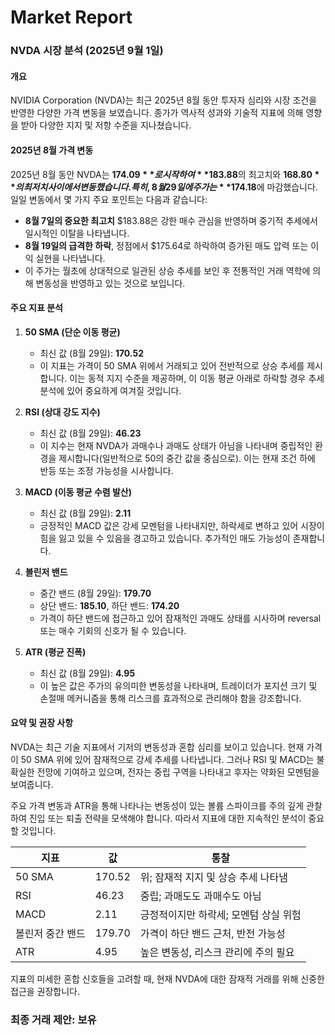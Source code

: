 # Market Report

### NVDA 시장 분석 (2025년 9월 1일)

#### 개요
NVIDIA Corporation (NVDA)는 최근 2025년 8월 동안 투자자 심리와 시장 조건을 반영한 다양한 가격 변동을 보였습니다. 종가가 역사적 성과와 기술적 지표에 의해 영향을 받아 다양한 지지 및 저항 수준을 지나쳤습니다.

#### 2025년 8월 가격 변동
2025년 8월 동안 NVDA는 **$174.09**로 시작하여 **$183.88**의 최고치와 **$168.80**의 최저치 사이에서 변동했습니다. 특히, 8월 29일에 주가는 **$174.18**에 마감했습니다. 일일 변동에서 몇 가지 주요 포인트는 다음과 같습니다:

- **8월 7일의 중요한 최고치** $183.88은 강한 매수 관심을 반영하며 중기적 추세에서 일시적인 이탈을 나타냅니다.
- **8월 19일의 급격한 하락**, 정점에서 $175.64로 하락하여 증가된 매도 압력 또는 이익 실현을 나타냅니다.
- 이 주가는 월초에 상대적으로 일관된 상승 추세를 보인 후 전통적인 거래 역학에 의해 변동성을 반영하고 있는 것으로 보입니다.

#### 주요 지표 분석

1. **50 SMA (단순 이동 평균)**
   - 최신 값 (8월 29일): **170.52**
   - 이 지표는 가격이 50 SMA 위에서 거래되고 있어 전반적으로 상승 추세를 제시합니다. 이는 동적 지지 수준을 제공하며, 이 이동 평균 아래로 하락할 경우 추세 분석에 있어 중요하게 여겨질 것입니다.

2. **RSI (상대 강도 지수)**
   - 최신 값 (8월 29일): **46.23**
   - 이 지수는 현재 NVDA가 과매수나 과매도 상태가 아님을 나타내며 중립적인 환경을 제시합니다(일반적으로 50의 중간 값을 중심으로). 이는 현재 조건 하에 반등 또는 조정 가능성을 시사합니다.

3. **MACD (이동 평균 수렴 발산)**
   - 최신 값 (8월 29일): **2.11**
   - 긍정적인 MACD 값은 강세 모멘텀을 나타내지만, 하락세로 변하고 있어 시장이 힘을 잃고 있을 수 있음을 경고하고 있습니다. 추가적인 매도 가능성이 존재합니다.

4. **볼린저 밴드**
   - 중간 밴드 (8월 29일): **179.70**
   - 상단 밴드: **185.10**, 하단 밴드: **174.20**
   - 가격이 하단 밴드에 접근하고 있어 잠재적인 과매도 상태를 시사하며 reversal 또는 매수 기회의 신호가 될 수 있습니다.

5. **ATR (평균 진폭)**
   - 최신 값 (8월 29일): **4.95**
   - 이 높은 값은 주가의 유의미한 변동성을 나타내며, 트레이더가 포지션 크기 및 손절매 메커니즘을 통해 리스크를 효과적으로 관리해야 함을 강조합니다.

#### 요약 및 권장 사항
NVDA는 최근 기술 지표에서 기저의 변동성과 혼합 심리를 보이고 있습니다. 현재 가격이 50 SMA 위에 있어 잠재적으로 강세 추세를 나타냅니다. 그러나 RSI 및 MACD는 불확실한 전망에 기여하고 있으며, 전자는 중립 구역을 나타내고 후자는 약화된 모멘텀을 보여줍니다.

주요 가격 변동과 ATR을 통해 나타나는 변동성이 있는 볼륨 스파이크를 주의 깊게 관찰하여 진입 또는 퇴출 전략을 모색해야 합니다. 따라서 지표에 대한 지속적인 분석이 중요할 것입니다.

| **지표**               | **값**               | **통찰**                                                |
|-----------------------|---------------------|----------------------------------------------------------|
| 50 SMA                | 170.52              | 위; 잠재적 지지 및 상승 추세 나타냄                      |
| RSI                   | 46.23               | 중립; 과매도도 과매수도 아님                              |
| MACD                  | 2.11                | 긍정적이지만 하락세; 모멘텀 상실 위험                     |
| 볼린저 중간 밴드     | 179.70              | 가격이 하단 밴드 근처, 반전 가능성                       |
| ATR                   | 4.95                | 높은 변동성, 리스크 관리에 주의 필요                      |

지표의 미세한 혼합 신호들을 고려할 때, 현재 NVDA에 대한 잠재적 거래를 위해 신중한 접근을 권장합니다.

### 최종 거래 제안: **보유**
